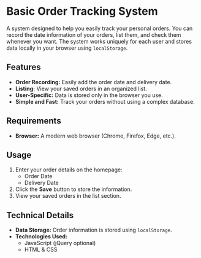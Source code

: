 # Basic Order Tracking System

A system designed to help you easily track your personal orders. You can record the date information of your orders, list them, and check them whenever you want. The system works uniquely for each user and stores data locally in your browser using `localStorage`.

## Features

- **Order Recording:** Easily add the order date and delivery date.  
- **Listing:** View your saved orders in an organized list.  
- **User-Specific:** Data is stored only in the browser you use.  
- **Simple and Fast:** Track your orders without using a complex database.  

## Requirements

- **Browser:** A modern web browser (Chrome, Firefox, Edge, etc.).

## Usage

1. Enter your order details on the homepage:  
   - Order Date  
   - Delivery Date  
2. Click the **Save** button to store the information.  
3. View your saved orders in the list section.

## Technical Details

- **Data Storage:** Order information is stored using `localStorage`.
- **Technologies Used:**
  - JavaScript (jQuery optional)
  - HTML & CSS
